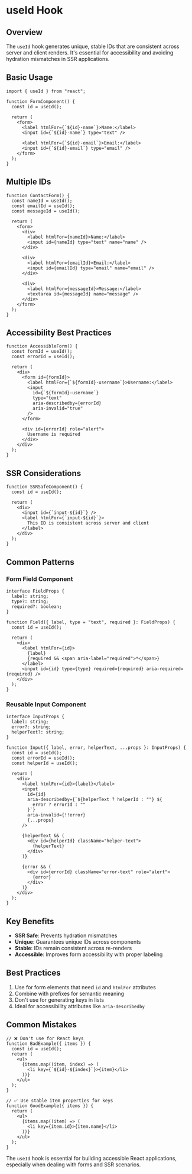 # useId Hook

## Overview

The `useId` hook generates unique, stable IDs that are consistent across server and client renders. It's essential for accessibility and avoiding hydration mismatches in SSR applications.

## Basic Usage

```tsx
import { useId } from "react";

function FormComponent() {
  const id = useId();

  return (
    <form>
      <label htmlFor={`${id}-name`}>Name:</label>
      <input id={`${id}-name`} type="text" />

      <label htmlFor={`${id}-email`}>Email:</label>
      <input id={`${id}-email`} type="email" />
    </form>
  );
}
```

## Multiple IDs

```tsx
function ContactForm() {
  const nameId = useId();
  const emailId = useId();
  const messageId = useId();

  return (
    <form>
      <div>
        <label htmlFor={nameId}>Name:</label>
        <input id={nameId} type="text" name="name" />
      </div>

      <div>
        <label htmlFor={emailId}>Email:</label>
        <input id={emailId} type="email" name="email" />
      </div>

      <div>
        <label htmlFor={messageId}>Message:</label>
        <textarea id={messageId} name="message" />
      </div>
    </form>
  );
}
```

## Accessibility Best Practices

```tsx
function AccessibleForm() {
  const formId = useId();
  const errorId = useId();

  return (
    <div>
      <form id={formId}>
        <label htmlFor={`${formId}-username`}>Username:</label>
        <input
          id={`${formId}-username`}
          type="text"
          aria-describedby={errorId}
          aria-invalid="true"
        />
      </form>

      <div id={errorId} role="alert">
        Username is required
      </div>
    </div>
  );
}
```

## SSR Considerations

```tsx
function SSRSafeComponent() {
  const id = useId();

  return (
    <div>
      <input id={`input-${id}`} />
      <label htmlFor={`input-${id}`}>
        This ID is consistent across server and client
      </label>
    </div>
  );
}
```

## Common Patterns

### Form Field Component

```tsx
interface FieldProps {
  label: string;
  type?: string;
  required?: boolean;
}

function Field({ label, type = "text", required }: FieldProps) {
  const id = useId();

  return (
    <div>
      <label htmlFor={id}>
        {label}
        {required && <span aria-label="required">*</span>}
      </label>
      <input id={id} type={type} required={required} aria-required={required} />
    </div>
  );
}
```

### Reusable Input Component

```tsx
interface InputProps {
  label: string;
  error?: string;
  helperText?: string;
}

function Input({ label, error, helperText, ...props }: InputProps) {
  const id = useId();
  const errorId = useId();
  const helperId = useId();

  return (
    <div>
      <label htmlFor={id}>{label}</label>
      <input
        id={id}
        aria-describedby={`${helperText ? helperId : ""} ${
          error ? errorId : ""
        }`}
        aria-invalid={!!error}
        {...props}
      />

      {helperText && (
        <div id={helperId} className="helper-text">
          {helperText}
        </div>
      )}

      {error && (
        <div id={errorId} className="error-text" role="alert">
          {error}
        </div>
      )}
    </div>
  );
}
```

## Key Benefits

- **SSR Safe**: Prevents hydration mismatches
- **Unique**: Guarantees unique IDs across components
- **Stable**: IDs remain consistent across re-renders
- **Accessible**: Improves form accessibility with proper labeling

## Best Practices

1. Use for form elements that need `id` and `htmlFor` attributes
2. Combine with prefixes for semantic meaning
3. Don't use for generating keys in lists
4. Ideal for accessibility attributes like `aria-describedby`

## Common Mistakes

```tsx
// ❌ Don't use for React keys
function BadExample({ items }) {
  const id = useId();
  return (
    <ul>
      {items.map((item, index) => (
        <li key={`${id}-${index}`}>{item}</li>
      ))}
    </ul>
  );
}

// ✅ Use stable item properties for keys
function GoodExample({ items }) {
  return (
    <ul>
      {items.map((item) => (
        <li key={item.id}>{item.name}</li>
      ))}
    </ul>
  );
}
```

The `useId` hook is essential for building accessible React applications, especially when dealing with forms and SSR scenarios.
